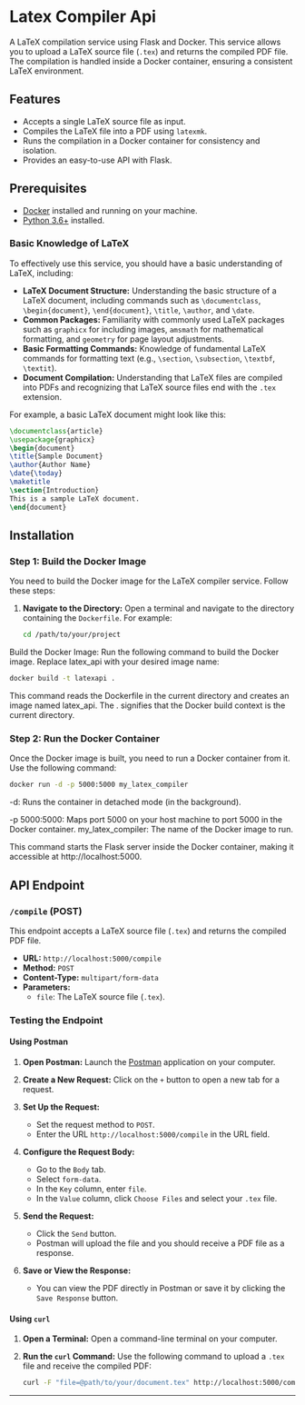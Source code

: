 
# Latex Compiler Api

A LaTeX compilation service using Flask and Docker. This service allows you to upload a LaTeX source file (`.tex`) and returns the compiled PDF file. The compilation is handled inside a Docker container, ensuring a consistent LaTeX environment.


## Features

- Accepts a single LaTeX source file as input.
- Compiles the LaTeX file into a PDF using `latexmk`.
- Runs the compilation in a Docker container for consistency and isolation.
- Provides an easy-to-use API with Flask.


## Prerequisites

- [Docker](https://www.docker.com/get-started) installed and running on your machine.
- [Python 3.6+](https://www.python.org/downloads/) installed.


### Basic Knowledge of LaTeX

To effectively use this service, you should have a basic understanding of LaTeX, including:

- **LaTeX Document Structure:** Understanding the basic structure of a LaTeX document, including commands such as `\documentclass`, `\begin{document}`, `\end{document}`, `\title`, `\author`, and `\date`.
- **Common Packages:** Familiarity with commonly used LaTeX packages such as `graphicx` for including images, `amsmath` for mathematical formatting, and `geometry` for page layout adjustments.
- **Basic Formatting Commands:** Knowledge of fundamental LaTeX commands for formatting text (e.g., `\section`, `\subsection`, `\textbf`, `\textit`).
- **Document Compilation:** Understanding that LaTeX files are compiled into PDFs and recognizing that LaTeX source files end with the `.tex` extension.


For example, a basic LaTeX document might look like this:

```tex
\documentclass{article}
\usepackage{graphicx}
\begin{document}
\title{Sample Document}
\author{Author Name}
\date{\today}
\maketitle
\section{Introduction}
This is a sample LaTeX document.
\end{document}
```


## Installation

### Step 1: Build the Docker Image

You need to build the Docker image for the LaTeX compiler service. Follow these steps:

1. **Navigate to the Directory:**
   Open a terminal and navigate to the directory containing the `Dockerfile`. For example:
   ```bash
   cd /path/to/your/project
   ```

Build the Docker Image:
Run the following command to build the Docker image. Replace latex_api with your desired image name:

```bash
docker build -t latexapi .
```

This command reads the Dockerfile in the current directory and creates an image named latex_api. The . signifies that the Docker build context is the current directory.

### Step 2: Run the Docker Container
Once the Docker image is built, you need to run a Docker container from it. Use the following command:

```bash
docker run -d -p 5000:5000 my_latex_compiler
```
-d: Runs the container in detached mode (in the background). 

-p 5000:5000: Maps port 5000 on your host machine to port 5000 in the Docker container.
my_latex_compiler: The name of the Docker image to run.

This command starts the Flask server inside the Docker container, making it accessible at http://localhost:5000.


## API Endpoint

### `/compile` (POST)

This endpoint accepts a LaTeX source file (`.tex`) and returns the compiled PDF file.

- **URL:** `http://localhost:5000/compile`
- **Method:** `POST`
- **Content-Type:** `multipart/form-data`
- **Parameters:**
  - `file`: The LaTeX source file (`.tex`).

### Testing the Endpoint

#### Using Postman

1. **Open Postman:**
   Launch the [Postman](https://www.postman.com/) application on your computer.

2. **Create a New Request:**
   Click on the `+` button to open a new tab for a request.

3. **Set Up the Request:**
   - Set the request method to `POST`.
   - Enter the URL `http://localhost:5000/compile` in the URL field.

4. **Configure the Request Body:**
   - Go to the `Body` tab.
   - Select `form-data`.
   - In the `Key` column, enter `file`.
   - In the `Value` column, click `Choose Files` and select your `.tex` file.

5. **Send the Request:**
   - Click the `Send` button.
   - Postman will upload the file and you should receive a PDF file as a response.

6. **Save or View the Response:**
   - You can view the PDF directly in Postman or save it by clicking the `Save Response` button.

#### Using `curl`

1. **Open a Terminal:**
   Open a command-line terminal on your computer.

2. **Run the `curl` Command:**
   Use the following command to upload a `.tex` file and receive the compiled PDF:

   ```bash
   curl -F "file=@path/to/your/document.tex" http://localhost:5000/compile --output compiled_document.pdf
________________________________________________________________________________________________________________________
